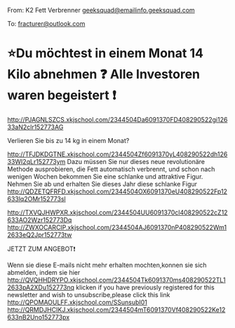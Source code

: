 From: K2 Fett Verbrenner <geeksquad@emailinfo.geeksquad.com>

To: fracturer@outlook.com

# ⭐Du möchtest in einem Monat 14 Kilo abnehmen ❓ Alle Investoren waren begeistert ❗️

<http://PJAGNLSZCS.xkjschool.com/2344504Da6091370FD408290522gi12633aN2clr152773AG> 

Verlieren Sie bis zu 
14 kg in einem Monat?



 
 

<http://TFJDKDGTNE.xkjschool.com/2344504Zf6091370yL408290522dh12633WI2qLr152773ym> 
Dazu müssen Sie nur dieses neue revolutionäre Methode ausprobieren, die Fett automatisch verbrennt, und schon nach wenigen Wochen bekommen Sie eine schlanke und attraktive Figur.
Nehmen Sie ab und erhalten Sie dieses Jahr diese schlanke Figur <http://QDZETQFRFD.xkjschool.com/2344504OX6091370eU408290522Fp12633lq2OMr152773sl>  



 <http://TXVQJHWPXR.xkjschool.com/2344504UU6091370cl408290522cZ12633AO2Wzr152773Dq>  
<http://ZWXOCARCIP.xkjschool.com/2344504AJ6091370nP408290522Wm12633eQ2Jpr152773tw> 

JETZT ZUM ANGEBOT❗️ 

















































Wenn sie diese E-mails nicht mehr erhalten mochten,konnen sie sich abmelden, indem sie hier <http://QVQHHDRYPO.xkjschool.com/2344504Tk6091370ms408290522TL12633pA2XDu152773nq>  klicken 
if you have previously registered for this newsletter and wish to unsubscribe,please click this link <http://QPOMAOULFF.xkjschool.com/SSunsubI01>   <http://QRMDJHCIKJ.xkjschool.com/2344504mT6091370Vf408290522Ke12633nB2Uno152773px>  


